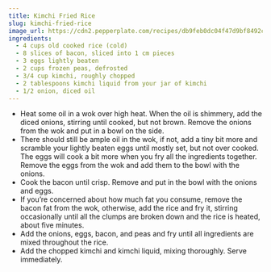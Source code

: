```yaml
---
title: Kimchi Fried Rice
slug: kimchi-fried-rice
image_url: https://cdn2.pepperplate.com/recipes/db9feb0dc04f47d9bf8492c98d32f975.jpg
ingredients:
  - 4 cups old cooked rice (cold)
  - 8 slices of bacon, sliced into 1 cm pieces
  - 3 eggs lightly beaten
  - 2 cups frozen peas, defrosted
  - 3/4 cup kimchi, roughly chopped
  - 2 tablespoons kimchi liquid from your jar of kimchi
  - 1/2 onion, diced oil
---
```


* Heat some oil in a wok over high heat. When the oil is shimmery, add the diced onions, stirring until cooked, but not brown. Remove the onions from the wok and put in a bowl on the side.
* There should still be ample oil in the wok, if not, add a tiny bit more and scramble your lightly beaten eggs until mostly set, but not over cooked. The eggs will cook a bit more when you fry all the ingredients together. Remove the eggs from the wok and add them to the bowl with the onions.
* Cook the bacon until crisp. Remove and put in the bowl with the onions and eggs.
* If you’re concerned about how much fat you consume, remove the bacon fat from the wok, otherwise, add the rice and fry it, stirring occasionally until all the clumps are broken down and the rice is heated, about five minutes.
* Add the onions, eggs, bacon, and peas and fry until all ingredients are mixed throughout the rice.
* Add the chopped kimchi and kimchi liquid, mixing thoroughly. Serve immediately.
